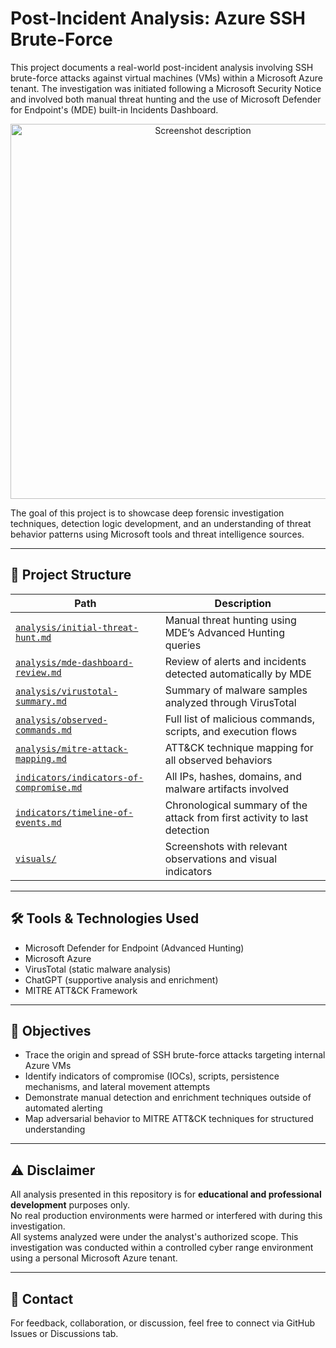 # Post-Incident Analysis: Azure SSH Brute-Force

This project documents a real-world post-incident analysis involving SSH brute-force attacks against virtual machines (VMs) within a Microsoft Azure tenant. The investigation was initiated following a Microsoft Security Notice and involved both manual threat hunting and the use of Microsoft Defender for Endpoint's (MDE) built-in Incidents Dashboard.

<p align="center">
  <img src="https://github.com/user-attachments/assets/c87eeabf-cad0-4f4d-a9c0-30c853fe52c1" alt="Screenshot description" width="600"/>
</p>

The goal of this project is to showcase deep forensic investigation techniques, detection logic development, and an understanding of threat behavior patterns using Microsoft tools and threat intelligence sources.

---

## 📌 Project Structure

| Path | Description |
|------|-------------|
| [`analysis/initial-threat-hunt.md`](analysis/initial-threat-hunt.md) | Manual threat hunting using MDE’s Advanced Hunting queries |
| [`analysis/mde-dashboard-review.md`](analysis/mde-dashboard-review.md) | Review of alerts and incidents detected automatically by MDE |
| [`analysis/virustotal-summary.md`](analysis/virustotal-summary.md) | Summary of malware samples analyzed through VirusTotal |
| [`analysis/observed-commands.md`](analysis/observed-commands.md) | Full list of malicious commands, scripts, and execution flows |
| [`analysis/mitre-attack-mapping.md`](analysis/mitre-attack-mapping.md) | ATT&CK technique mapping for all observed behaviors |
| [`indicators/indicators-of-compromise.md`](indicators/indicators-of-compromise.md) | All IPs, hashes, domains, and malware artifacts involved |
| [`indicators/timeline-of-events.md`](indicators/timeline-of-events.md) | Chronological summary of the attack from first activity to last detection |
| [`visuals/`](visuals/) | Screenshots with relevant observations and visual indicators |

---

## 🛠️ Tools & Technologies Used

- Microsoft Defender for Endpoint (Advanced Hunting)
- Microsoft Azure
- VirusTotal (static malware analysis)
- ChatGPT (supportive analysis and enrichment)
- MITRE ATT&CK Framework

---

## 🎯 Objectives

- Trace the origin and spread of SSH brute-force attacks targeting internal Azure VMs
- Identify indicators of compromise (IOCs), scripts, persistence mechanisms, and lateral movement attempts
- Demonstrate manual detection and enrichment techniques outside of automated alerting
- Map adversarial behavior to MITRE ATT&CK techniques for structured understanding

---

## ⚠️ Disclaimer

All analysis presented in this repository is for **educational and professional development** purposes only.  
No real production environments were harmed or interfered with during this investigation.  
All systems analyzed were under the analyst's authorized scope.
This investigation was conducted within a controlled cyber range environment using a personal Microsoft Azure tenant.

---

## 📣 Contact

For feedback, collaboration, or discussion, feel free to connect via GitHub Issues or Discussions tab.
